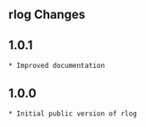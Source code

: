 rlog Changes
------------

## 1.0.1
	* Improved documentation

## 1.0.0
	* Initial public version of rlog